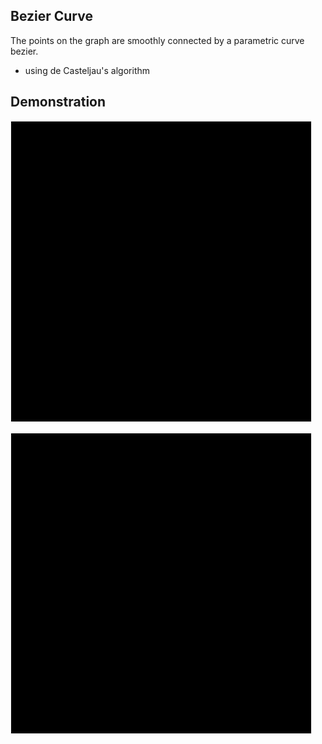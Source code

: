 ## Bezier Curve

The points on the graph are smoothly connected by a parametric curve bezier.
* using de Casteljau's algorithm

## Demonstration
![screen capture 1](01.gif)

![screen capture 2](02.gif)
